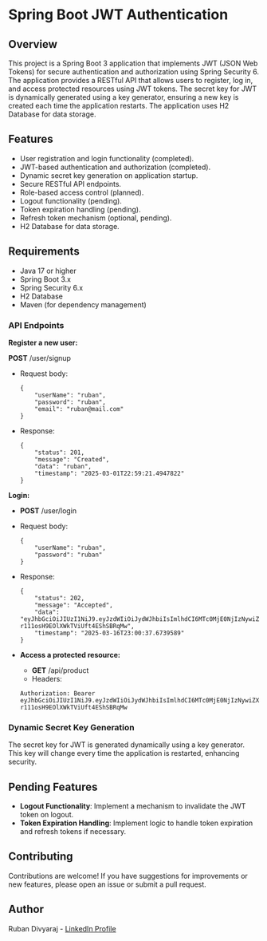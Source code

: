 # Spring Boot JWT Authentication

## Overview
This project is a Spring Boot 3 application that implements JWT (JSON Web Tokens) for secure authentication and authorization using Spring Security 6. The application provides a RESTful API that allows users to register, log in, and access protected resources using JWT tokens. The secret key for JWT is dynamically generated using a key generator, ensuring a new key is created each time the application restarts. The application uses H2 Database for data storage.

## Features
- User registration and login functionality (completed).
- JWT-based authentication and authorization (completed).
- Dynamic secret key generation on application startup.
- Secure RESTful API endpoints.
- Role-based access control (planned).
- Logout functionality (pending).
- Token expiration handling (pending).
- Refresh token mechanism (optional, pending).
- H2 Database for data storage.

## Requirements
- Java 17 or higher
- Spring Boot 3.x
- Spring Security 6.x
- H2 Database
- Maven (for dependency management)

### API Endpoints

**Register a new user:**

**POST**    /user/signup
- Request body:
    ```
    {
        "userName": "ruban",
        "password": "ruban",
        "email": "ruban@mail.com"
	}
    ```
- Response:
    ```
    {
        "status": 201,
        "message": "Created",
        "data": "ruban",
        "timestamp": "2025-03-01T22:59:21.4947822"
    }
    ```

**Login:**

- **POST** /user/login

- Request body:
    ```
    {
        "userName": "ruban",
        "password": "ruban"
	} 
    ```

- Response:
    ```
    {
        "status": 202,
        "message": "Accepted",
        "data": "eyJhbGciOiJIUzI1NiJ9.eyJzdWIiOiJydWJhbiIsImlhdCI6MTc0MjE0NjIzNywiZXhwIjoxNzQyMTQ5ODM3fQ.WemxLh7PnM9w-r111osH9EOlXWkTViUft4EShSBRqMw",
        "timestamp": "2025-03-16T23:00:37.6739589"
    }
    ```

- **Access a protected resource:**
  - **GET** /api/product
  - Headers:

  ```
  Authorization: Bearer eyJhbGciOiJIUzI1NiJ9.eyJzdWIiOiJydWJhbiIsImlhdCI6MTc0MjE0NjIzNywiZXhwIjoxNzQyMTQ5ODM3fQ.WemxLh7PnM9w-r111osH9EOlXWkTViUft4EShSBRqMw
  ```
### Dynamic Secret Key Generation

The secret key for JWT is generated dynamically using a key generator. This key will change every time the application is restarted, enhancing security.

## Pending Features

- **Logout Functionality**: Implement a mechanism to invalidate the JWT token on logout.
- **Token Expiration Handling**: Implement logic to handle token expiration and refresh tokens if necessary.

## Contributing

Contributions are welcome! If you have suggestions for improvements or new features, please open an issue or submit a pull request.

## Author
Ruban Divyaraj - [LinkedIn Profile](https://www.linkedin.com/in/rubandivyaraj)

